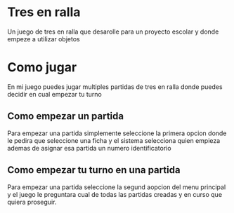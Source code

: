 # Tres en ralla
Un juego de tres en ralla que desarolle para un proyecto escolar y donde empeze a utilizar objetos

# Como jugar
En mi juego puedes jugar multiples partidas de tres en ralla donde puedes decidir en cual empezar tu turno

## Como empezar un partida
Para empezar una partida simplemente seleccione la primera opcion donde le pedira que seleccione una ficha y el sistema selecciona quien empieza ademas de asignar esa partida un numero identificatorio

## Como empezar tu turno en una partida
Para empezar una partida seleccione la segund aopcion del menu principal y el juego le preguntara cual de todas las partidas creadas y en curso que quiera proseguir.
